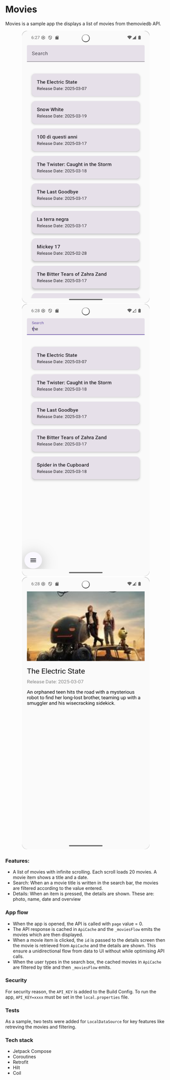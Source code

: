 # Movies

Movies is a sample app the displays a list of movies from themoviedb API.

<p align="center">
<img src="https://github.com/minafkamel/movies/blob/master/List.png" alt="musically flow" width="400" height="850">
<img src="https://github.com/minafkamel/movies/blob/master/Search.png" alt="musically flow" width="400" height="850">
<img src="https://github.com/minafkamel/movies/blob/master/Details.png" alt="musically flow" width="400" height="850">
</p>

### Features:
- A list of movies with infinite scrolling. Each scroll loads 20 movies. A movie item shows a title and a date.
- Search: When an a movie title is written in the search bar, the movies are filtered according to the value entered.
- Details: When an item is pressed, the details are shown. These are: photo, name, date and overview

### App flow
- When the app is opened, the API is called with `page` value = 0.
- The API response is cached in `ApiCache` and the `_moviesFlow` emits the movies which are then displayed.
- When a movie item is clicked, the `id` is passed to the details screen then the movie is retrieved from `ApiCache` and the details are shown. This ensure a unidirectional flow from data to UI without while optimising API calls.
- When the user types in the search box, the cached movies in `ApiCache` are filtered by title and then `_moviesFlow` emits.

### Security
For security reason, the `API_KEY` is added to the Build Config. To run the app, `API_KEY=xxxx` must be set in the `local.properties` file.

### Tests
As a sample, two tests were added for `LocalDataSource` for key features like retreving the movies and filtering.

### Tech stack
- Jetpack Compose
- Coroutines
- Retrofit
- Hilt
- Coil


